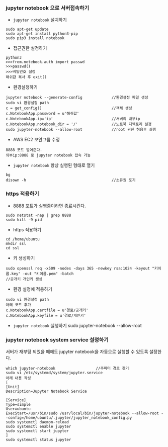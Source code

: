 ### jupyter notebook 으로 서버접속하기
- `jupyter notebook` 설치하기
```
sudo apt-get update
sudo apt-get install python3-pip
sudo pip3 install notebook
```
- 접근권한 설정하기
```
python3
>>>from.notebook.auth import passwd
>>>passwd()
>>>비밀번호 설정
해쉬값 복사 후 exit()
```
- 환경설정하기
```
jupyter notebook --generate-config             //환경설정 파일 생성
sudo vi 환경설정 path
c = get_config()                               //객체 생성
c.NotebookApp.password = u'해쉬값'
c.NotebookApp.ip='ip'                          //서버의 내부ip
c.NotebookApp.notebook_dir = '/'               //노트북 디렉토리 설정
sudo jupyter-notebook --allow-root             //root 권한 허용후 실행
```
- AWS EC2 보안그룹 수정
```
8888 포트 열어준다.
외부ip:8888 로 jupyter notebook 접속 가능
```
- `jupyter notebook` 항상 실행된 형태로 열기
```
bg
disown -h                                      //소유권 포기
```

### https 적용하기 
- 8888 포트가 실행중이라면 종료시킨다.
```
sudo netstat -nap | grep 8888 
sudo kill -9 pid
```
- https 적용하기
```
cd /home/ubuntu
mkdir ssl
cd ssl
```
- 키 생성하기
```
sudo openssl req -x509 -nodes -days 365 -newkey rsa:1024 -keyout "키이름.key" -out "키이름.pem" -batch
//공개키 개인키 생성
```
- 환경 설정에 적용하기
```
sudo vi 환경설정 path
아래 코드 추가
c.NotebookApp.certfile = u'경로/공개키'
c.NotebookApp.keyfile = u'경로/개인키'

```
- `jupyter notebook` 실행하기
sudo jupyter-notebook --allow-root


###  jupyter notebook system service 설정하기
서버가 재부팅 되었을 때에도 jupyter notebook을 자동으로 실행할 수 있도록 설정한다.
```
which jupyter-notebook                  //주피터 경로 찾기
sudo vi /etc/systemd/system/jupyter.service
아래 내용 작성
[
[Unit]
Description=Jupyter Notebook Service

[Service]
Type=simple
User=ubuntu
ExecStart=/usr/bin/sudo /usr/local/bin/jupyter-notebook --allow-root --config=/home/ubuntu/.jupyter/jupyter_notebook_config.py
sudo systemctl daemon-reload
sudo systemctl enable jupyter
sudo systemctl start jupyter
]
sudo systemctl status jupyter
```
